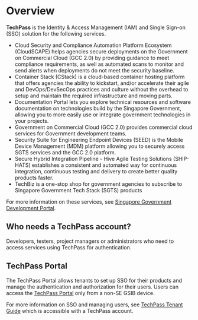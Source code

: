 # Overview

**TechPass** is the Identity & Access Management (IAM) and Single Sign-on (SSO) solution for the following services.

- Cloud Security and Compliance Automation Platform Ecosystem (CloudSCAPE) helps agencies secure deployments on the Government on Commercial Cloud (GCC 2.0) by providing guidance to meet compliance requirements, as well as automated scans to monitor and send alerts when deployments do not meet the security baseline.
- Container Stack (CStack) is a cloud-based container hosting platform that offers agencies the ability to kickstart, and/or accelerate their agile and DevOps/DevSecOps practices and culture without the overhead to setup and maintain the required infrastructure and moving parts.
- Documentation Portal lets you explore technical resources and software documentation on technologies build by the Singapore Government, allowing you to more easily use or integrate government technologies in your projects.
- Government on Commercial Cloud (GCC 2.0) provides commercial cloud services for Government development teams.
- Security Suite for Engineering Endpoint Devices (SEED) is the Mobile Device Management (MDM) platform allowing you to securely access SGTS services and the GCC 2.0 platform.
- Secure Hybrid Integration Pipeline - Hive Agile Testing Solutions (SHIP-HATS) establishes a consistent and automated way for continuous integration, continuous testing and delivery to create better quality products faster.
- TechBiz is a one-stop shop for government agencies to subscribe to Singapore Government Tech Stack (SGTS) products

For more information on these services, see [Singapore Government Development Portal](https://www.developer.tech.gov.sg).

## Who needs a TechPass account?

Developers, testers, project managers or administrators who need to access services using TechPass for authentication.

## TechPass Portal

The TechPass Portal allows tenants to set up SSO for their products and manage the authentication and authorization for their users. Users can access the [TechPass Portal](https://portal.techpass.gov.sg) only from a non-SE GSIB device.

For more information on SSO and managing users, see [TechPass Tenant Guide](https://docs.developer.tech.gov.sg/docs/techpass-tenant-guide/#/) which is accessible with a TechPass account.

